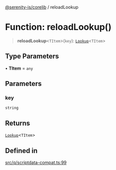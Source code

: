 [@serenity-is/corelib](../README.md) / reloadLookup

# Function: reloadLookup()

> **reloadLookup**\<`TItem`\>(`key`): [`Lookup`](../classes/Lookup.md)\<`TItem`\>

## Type Parameters

• **TItem** = `any`

## Parameters

### key

`string`

## Returns

[`Lookup`](../classes/Lookup.md)\<`TItem`\>

## Defined in

[src/q/scriptdata-compat.ts:99](https://github.com/serenity-is/serenity/blob/master/packages/corelib/src/q/scriptdata-compat.ts#L99)
